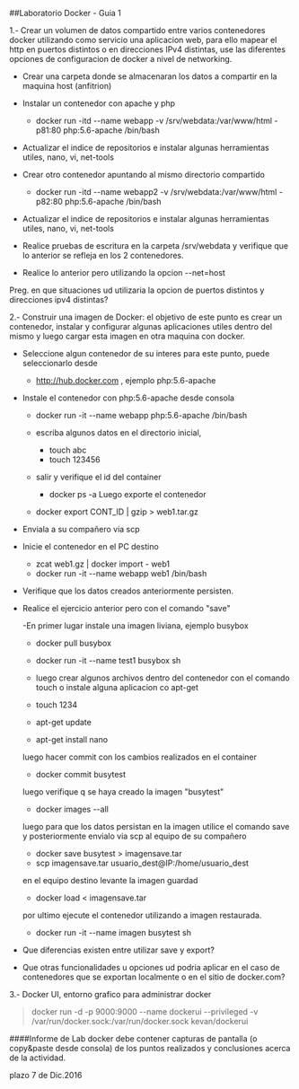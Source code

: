 ##Laboratorio Docker - Guia 1

1.- Crear un volumen de datos compartido entre varios contenedores docker utilizando como servicio una aplicacion web, para ello mapear el http en puertos distintos o en direcciones IPv4 distintas, use las diferentes opciones de configuracion de docker a nivel de networking.


- Crear una carpeta donde se almacenaran los datos a compartir en la maquina host (anfitrion)
- Instalar un contenedor con apache y php
  - docker run -itd --name webapp -v /srv/webdata:/var/www/html -p81:80 php:5.6-apache /bin/bash

- Actualizar el indice de repositorios e instalar algunas herramientas utiles, nano, vi, net-tools
- Crear otro contenedor apuntando al mismo directorio compartido
  - docker run -itd --name webapp2 -v /srv/webdata:/var/www/html -p82:80 php:5.6-apache /bin/bash
- Actualizar el indice de repositorios e instalar algunas herramientas utiles, nano, vi, net-tools
- Realice pruebas de escritura en la carpeta /srv/webdata y verifique que lo anterior se refleja en los 2 contenedores.
- Realice lo anterior pero utilizando la opcion --net=host

Preg. en que situaciones ud utilizaria la opcion de puertos distintos y direcciones ipv4 distintas?


2.- Construir una imagen de Docker: el objetivo de este punto es crear un contenedor, instalar y configurar algunas aplicaciones utiles dentro del mismo y luego cargar esta imagen en otra maquina con docker.

- Seleccione algun contenedor de su interes para este punto, puede seleccionarlo desde

  - http://hub.docker.com , ejemplo php:5.6-apache
  
- Instale el contenedor con php:5.6-apache desde consola

  - docker run -it --name webapp  php:5.6-apache /bin/bash
  - escriba algunos datos en el directorio inicial,
    - touch abc
    - touch 123456
  - salir y verifique el id del container
    - docker ps -a
Luego exporte el contenedor

  - docker export CONT_ID | gzip > web1.tar.gz
  
- Enviala a su compañero via scp

- Inicie el contenedor en el PC destino

  - zcat web1.gz | docker import - web1
  - docker run -it --name webapp  web1 /bin/bash
  
- Verifique que los datos creados anteriormente persisten.

- Realice el ejercicio anterior pero con el comando "save"

  -En primer lugar instale una imagen liviana, ejemplo busybox
  
  - docker pull busybox
  - docker run -it --name test1 busybox sh
  
  - luego crear algunos archivos dentro del contenedor con el comando touch o instale alguna aplicacion co apt-get
  - touch 1234
  - apt-get update
  - apt-get install nano
  
  luego hacer commit con los cambios realizados en el container
  
  - docker commit <CONTAINER ID> busytest
  
  luego verifique q se haya creado la imagen "busytest"
  
  - docker images --all
  
  luego para que los datos persistan en la imagen utilice el comando save y posteriormente envialo via scp al equipo de su compañero
  
  - docker save busytest > imagensave.tar
  - scp imagensave.tar usuario_dest@IP:/home/usuario_dest

  en el equipo destino levante la imagen guardad
  
  - docker load < imagensave.tar
  
  por ultimo ejecute el contenedor utilizando a imagen restaurada.
  
  - docker run -it --name imagen busytest sh

- Que diferencias existen entre utilizar save y export?

- Que otras funcionalidades u opciones ud podria aplicar en el caso de contenedores que se exportan localmente o en el sitio de docker.com?


3.- Docker UI, entorno grafico para administrar docker

> docker run -d -p 9000:9000 --name dockerui --privileged -v /var/run/docker.sock:/var/run/docker.sock kevan/dockerui


####Informe de Lab docker debe contener capturas de pantalla (o copy&paste desde consola) de los puntos realizados y conclusiones acerca de la actividad.

plazo 7 de Dic.2016
